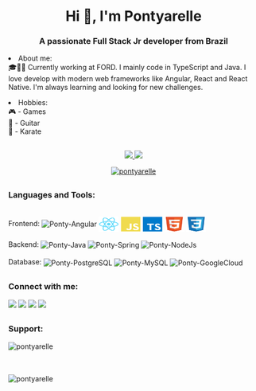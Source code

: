 ##

<h1 align="center">Hi 👋, I'm Pontyarelle</h1>
<h3 align="center">A passionate Full Stack Jr developer from Brazil</h3>
   
<li>About me:</li>
   🎓👨‍🎓 Currently working at FORD. 
   I mainly code in TypeScript and Java. I love develop with modern web frameworks like Angular, React and React Native. 
   I'm always learning and looking for new challenges.

<p></p>
<li>Hobbies:</li>
   🎮 - Games <br>
   🎸 - Guitar <br>
   🥋 - Karate <br>
   
 ##

<div align="center">
   <a href="https://github.com/pontyarelle">
   <img height="160em" src="https://github-readme-stats.vercel.app/api?username=pontyarelle&show_icons=true&theme=dracula&include_all_commits=true&count_private=true"/>
   <img height="160em" src="https://github-readme-stats.vercel.app/api/top-langs/?username=pontyarelle&layout=compact&langs_count=7&theme=dracula"/>
   <p align="center"> <a href="https://github.com/ryo-ma/github-profile-trophy"><img src="https://github-profile-trophy.vercel.app/?username=pontyarelle" alt="pontyarelle" /></a></p>
</div>

 ##
   
<h3 align="left">Languages and Tools:</h3> 
<div style="display: inline_block"><br>
   Frontend:
   <img align="center" alt="Ponty-Angular" height="30" width="40" src="https://cdn.jsdelivr.net/gh/devicons/devicon/icons/angularjs/angularjs-original.svg">
   <img align="center" alt="Ponty-React" height="30" width="40" src="https://raw.githubusercontent.com/devicons/devicon/master/icons/react/react-original.svg">
   <img align="center" alt="Ponty-Js" height="30" width="40" src="https://raw.githubusercontent.com/devicons/devicon/master/icons/javascript/javascript-plain.svg">
   <img align="center" alt="Ponty-Ts" height="30" width="40" src="https://raw.githubusercontent.com/devicons/devicon/master/icons/typescript/typescript-plain.svg">
   <img align="center" alt="Ponty-HTML" height="30" width="40" src="https://raw.githubusercontent.com/devicons/devicon/master/icons/html5/html5-original.svg">
   <img align="center" alt="Ponty-CSS" height="30" width="40" src="https://raw.githubusercontent.com/devicons/devicon/master/icons/css3/css3-original.svg">
</div>         

<div style="display: inline_block"><br>
   Backend:
   <img align="center" alt="Ponty-Java" height="30" width="40" src="https://cdn.jsdelivr.net/gh/devicons/devicon/icons/java/java-original.svg">
   <img align="center" alt="Ponty-Spring" height="30" width="40" src="https://cdn.jsdelivr.net/gh/devicons/devicon/icons/spring/spring-original.svg">
   <img align="center" alt="Ponty-NodeJs" height="30" width="40" src="https://cdn.jsdelivr.net/gh/devicons/devicon/icons/nodejs/nodejs-original.svg">
</div>  

<div style="display: inline_block"><br>
   Database:
   <img align="center" alt="Ponty-PostgreSQL" height="30" width="40" src="https://cdn.jsdelivr.net/gh/devicons/devicon/icons/postgresql/postgresql-original.svg">
   <img align="center" alt="Ponty-MySQL" height="30" width="40" src="https://cdn.jsdelivr.net/gh/devicons/devicon/icons/mysql/mysql-original.svg">
   <img align="center" alt="Ponty-GoogleCloud" height="30" width="40" src="https://cdn.jsdelivr.net/gh/devicons/devicon/icons/googlecloud/googlecloud-original.svg">  
</div>  
 
  ##
  
<div> 
   <h3 align="left">Connect with me:</h3>
   <a href="https://www.youtube.com/quartinhodometal" target="_blank"><img src="https://img.shields.io/badge/YouTube-FF0000?style=for-the-badge&logo=youtube&logoColor=white" target="_blank"></a>
   <a href="https://instagram.com/pontyarelle" target="_blank"><img src="https://img.shields.io/badge/-Instagram-%23E4405F?style=for-the-badge&logo=instagram&logoColor=white" target="_blank"></a>
   <a href="https://www.twitch.tv/pontyarelle" target="_blank"><img src="https://img.shields.io/badge/Twitch-9146FF?style=for-the-badge&logo=twitch&logoColor=white" target="_blank"></a> 
   <a href="https://www.linkedin.com/in/pontyarelle-pach%C3%AAco/" target="_blank"><img src="https://img.shields.io/badge/-LinkedIn-%230077B5?style=for-the-badge&logo=linkedin&logoColor=white" target="_blank"></a> 
</div>

 ##
  
<div>
   <h3 align="left">Support:</h3>
   <p><a href="https://www.buymeacoffee.com/pontyarelle"> <img align="left" src="https://cdn.buymeacoffee.com/buttons/v2/default-yellow.png" height="50" width="210"       alt="pontyarelle" /></a></p><br><br><br>
   <p align="left"> <img src="https://komarev.com/ghpvc/?username=pontyarelle&label=Profile%20views&color=0e75b6&style=flat" alt="pontyarelle" /></p>
</div>

